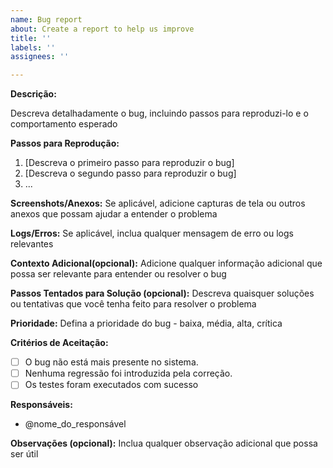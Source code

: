 ```yaml
---
name: Bug report
about: Create a report to help us improve
title: ''
labels: ''
assignees: ''

---
```


**Descrição:**

Descreva detalhadamente o bug, incluindo passos para reproduzi-lo e o comportamento esperado

**Passos para Reprodução:**
1. [Descreva o primeiro passo para reproduzir o bug]
2. [Descreva o segundo passo para reproduzir o bug]
3. ...

**Screenshots/Anexos:**
Se aplicável, adicione capturas de tela ou outros anexos que possam ajudar a entender o problema

**Logs/Erros:**
Se aplicável, inclua qualquer mensagem de erro ou logs relevantes

**Contexto Adicional(opcional):** 
Adicione qualquer informação adicional que possa ser relevante para entender ou resolver o bug

**Passos Tentados para Solução (opcional):**
Descreva quaisquer soluções ou tentativas que você tenha feito para resolver o problema

**Prioridade:**
Defina a prioridade do bug - baixa, média, alta, crítica

**Critérios de Aceitação:**
 - [ ] O bug não está mais presente no sistema.
 - [ ] Nenhuma regressão foi introduzida pela correção.
 - [ ] Os testes foram executados com sucesso

**Responsáveis:**
- @nome_do_responsável

**Observações (opcional):**
Inclua qualquer observação adicional que possa ser útil
